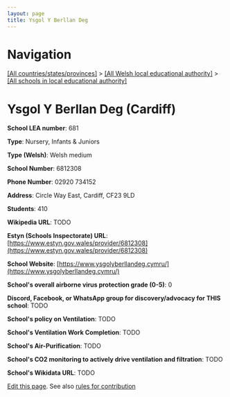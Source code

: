 ```yaml
---
layout: page
title: Ysgol Y Berllan Deg
---
```

# Navigation

[[All countries/states/provinces]](../../..) > [[All Welsh local educational authority]](../..) > [[All schools in local educational authority]](..)

# Ysgol Y Berllan Deg (Cardiff)

**School LEA number**: 681

**Type**: Nursery, Infants & Juniors

**Type (Welsh)**: Welsh medium

**School Number**: 6812308

**Phone Number**: 02920 734152

**Address**: Circle Way East, Cardiff, CF23 9LD

**Students**: 410

**Wikipedia URL**: TODO

**Estyn (Schools Inspectorate) URL**: [https://www.estyn.gov.wales/provider/6812308](https://www.estyn.gov.wales/provider/6812308)

**School Website**: [https://www.ysgolyberllandeg.cymru/](https://www.ysgolyberllandeg.cymru/)

**School's overall airborne virus protection grade (0-5)**: 0

**Discord, Facebook, or WhatsApp group for discovery/advocacy for THIS school**: TODO

**School's policy on Ventilation**: TODO

**School's Ventilation Work Completion**: TODO

**School's Air-Purification**: TODO

**School's CO2 monitoring to actively drive ventilation and filtration**: TODO

**School's Wikidata URL**: TODO




[Edit this page](https://github.com/ventilate-schools/Wales/edit/prif/./Cardiff/Ysgol_Y_Berllan_Deg.md). See also [rules for contribution](../../../contribution-rules/)